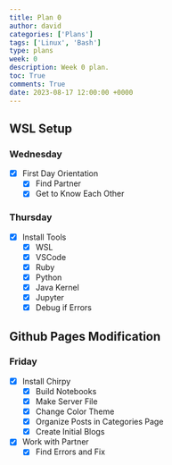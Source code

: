 ```yaml
---
title: Plan 0
author: david
categories: ['Plans']
tags: ['Linux', 'Bash']
type: plans
week: 0
description: Week 0 plan.
toc: True
comments: True
date: 2023-08-17 12:00:00 +0000
---
```


## WSL Setup

### Wednesday
- [x] First Day Orientation
  + [x] Find Partner
  + [x] Get to Know Each Other

### Thursday
- [x] Install Tools
  + [x] WSL
  + [x] VSCode
  + [x] Ruby
  + [x] Python
  + [x] Java Kernel
  + [x] Jupyter
  + [x] Debug if Errors

## Github Pages Modification

### Friday

- [x] Install Chirpy
  + [x] Build Notebooks
  + [x] Make Server File
  + [x] Change Color Theme
  + [x] Organize Posts in Categories Page
  + [x] Create Initial Blogs
- [x] Work with Partner
  + [x] Find Errors and Fix